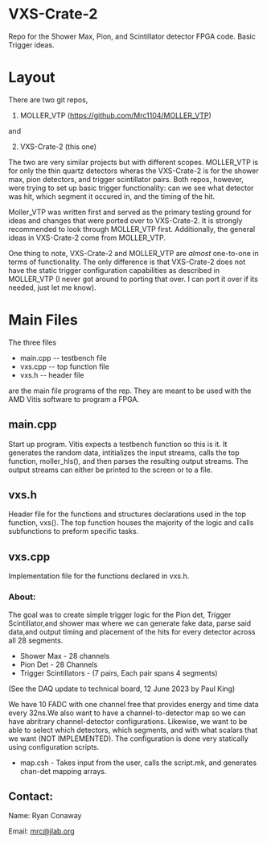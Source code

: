 # VXS-Crate-2
Repo for the Shower Max, Pion, and Scintillator detector FPGA code. Basic Trigger ideas. 

# Layout
There are two git repos,
1. MOLLER_VTP (https://github.com/Mrc1104/MOLLER_VTP)

and 

2. VXS-Crate-2 (this one)

The two are very similar projects but with different scopes. MOLLER_VTP is for only the thin quartz detectors wheras the VXS-Crate-2 is for the shower max, pion detectors, and trigger scintillator pairs. Both repos, however, were trying to set up basic trigger functionality: can we see what detector was hit, which segment it occured in, and the timing of the hit. 

Moller_VTP was written first and served as the primary testing ground for ideas and changes that were ported over to VXS-Crate-2. It is strongly recommended to look through MOLLER_VTP first. Additionally, the general ideas in VXS-Crate-2 come from MOLLER_VTP.

One thing to note, VXS-Crate-2 and MOLLER_VTP are *almost* one-to-one in terms of functionality. The only difference is that VXS-Crate-2 does not have the static trigger configuration capabilities as described in MOLLER_VTP (I never got around to porting that over. I can port it over if its needed, just let me know).

# Main Files
The three files
* main.cpp      -- testbench file
* vxs.cpp       -- top function file
* vxs.h         -- header file

are the main file programs of the rep. They are meant to be used with the AMD Vitis software to program a FPGA. 


## main.cpp
Start up program. Vitis expects a testbench function so this is it. It generates the random data, intitializes the input streams, calls the top function, moller_hls(), and then parses the resulting output streams. The output streams can either be printed to the screen or to a file. 

## vxs.h
Header file for the functions and structures declarations used in the top function, vxs(). The top function houses the majority of the logic and calls subfunctions to preform specific tasks.

## vxs.cpp
Implementation file for the functions declared in vxs.h. 

### About:
The goal was to create simple trigger logic for the Pion det, Trigger Scintillator,and shower max where we can generate fake data, parse said data,and output timing and placement of the hits for every detector across all 28 segments.
* Shower Max            - 28 channels 
* Pion Det              - 28 Channels 
* Trigger Scintillators - (7 pairs, Each pair spans 4 segments)

(See the DAQ update to technical board, 12 June 2023 by Paul King)

We have 10 FADC with one channel free that provides energy and time data every 32ns.We also want to have a channel-to-detector map so we can have abritrary channel-detector configurations. Likewise, we want to be able to select which detectors, which segments, and with what scalars that we want (NOT IMPLEMENTED). 
The configuration is done very statically using configuration scripts.
* map.csh - Takes input from the user, calls the script.mk, and generates chan-det mapping arrays. 

## Contact:

Name: Ryan Conaway

Email: mrc@jlab.org
